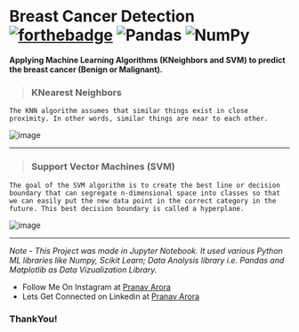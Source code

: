 # Breast Cancer Detection [![forthebadge](https://forthebadge.com/images/badges/made-with-python.svg)](https://forthebadge.com) <img alt="Pandas" src="https://img.shields.io/badge/pandas-%23150458.svg?&style=for-the-badge&logo=pandas&logoColor=white" /> <img alt="NumPy" src="https://img.shields.io/badge/numpy-%23013243.svg?&style=for-the-badge&logo=numpy&logoColor=white" />


**Applying Machine Learning Algorithms (KNeighbors and SVM) to predict the breast cancer (Benign or Malignant).**

> ### KNearest Neighbors

```The KNN algorithm assumes that similar things exist in close proximity. In other words, similar things are near to each other.```

![image](https://user-images.githubusercontent.com/48170643/117613466-99427180-b184-11eb-8329-832ff436f55d.png)

---

> ### Support Vector Machines (SVM)

```The goal of the SVM algorithm is to create the best line or decision boundary that can segregate n-dimensional space into classes so that we can easily put the new data point in the correct category in the future. This best decision boundary is called a hyperplane.```

![image](https://user-images.githubusercontent.com/48170643/117613786-081fca80-b185-11eb-8371-db9671380bb2.png)

---
*Note - This Project was made in Jupyter Notebook. It used various Python ML libraries like Numpy, Scikit Learn; Data Analysis library i.e. Pandas and Matplotlib as Data Vizualization Library.*

* Follow Me On Instagram at [Pranav Arora](https://www.instagram.com/arorapranav187)
* Lets Get Connected on Linkedin at [Pranav Arora](https://www.linkedin.com/in/pranav-arora-354b71bb/)


### ThankYou!

